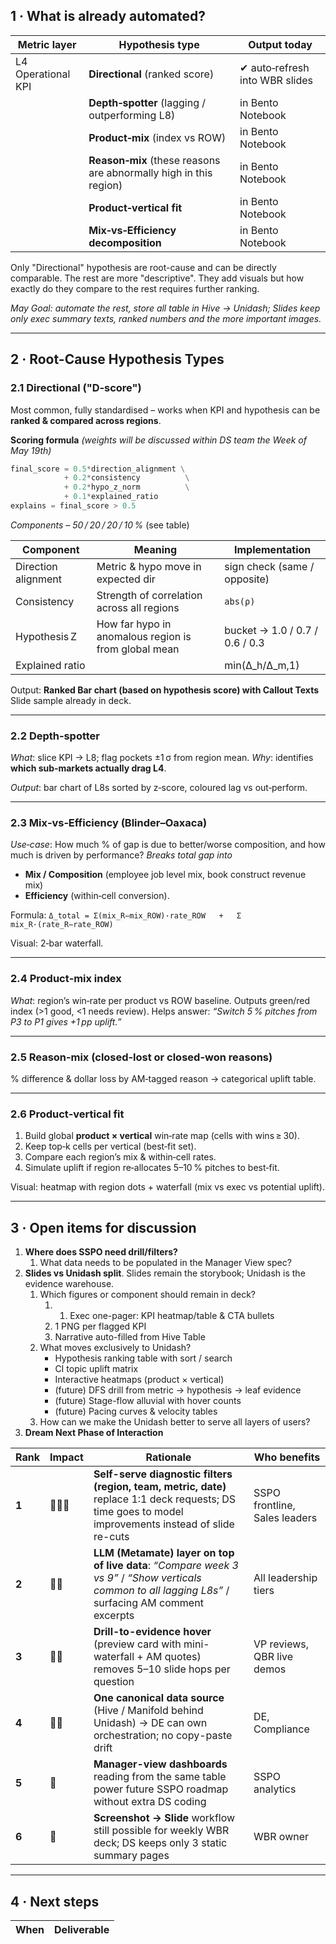 ## 1 · What is already automated?

| Metric layer       | Hypothesis type                                                   | Output today                   |
| ------------------ | ----------------------------------------------------------------- | ------------------------------ |
| L4 Operational KPI | **Directional** (ranked score)                                    | ✔ auto‑refresh into WBR slides |
|                    | **Depth‑spotter** (lagging / outperforming L8)                    | in Bento Notebook              |
|                    | **Product‑mix** (index vs ROW)                                    | in Bento Notebook              |
|                    | **Reason‑mix** (these reasons are abnormally high in this region) | in Bento Notebook              |
|                    | **Product‑vertical fit**                                          | in Bento Notebook              |
|                    | **Mix‑vs‑Efficiency decomposition**                               | in Bento Notebook              |
Only "Directional" hypothesis are root-cause and can be directly comparable. The rest are more "descriptive". They add visuals but how exactly do they compare to the rest requires further ranking. 

*May Goal: automate the rest, store all table in Hive → Unidash; 
Slides keep only exec summary texts, ranked numbers and the more important images.*

---

## 2 · Root-Cause Hypothesis Types

### 2.1 Directional ("D‑score")

Most common, fully standardised – works when KPI and hypothesis can be **ranked & compared across regions**.

**Scoring formula** *(weights will be discussed within DS team the Week of May 19th)*

```python
final_score = 0.5*direction_alignment \
            + 0.2*consistency          \
            + 0.2*hypo_z_norm          \
            + 0.1*explained_ratio
explains = final_score > 0.5
```

*Components – 50 / 20 / 20 / 10 %*  (see table)

| Component           | Meaning                                              | Implementation                 |
| ------------------- | ---------------------------------------------------- | ------------------------------ |
| Direction alignment | Metric & hypo move in expected dir                   | sign check (same / opposite)   |
| Consistency         | Strength of correlation across all regions           | `abs(ρ)`                       |
| Hypothesis Z        | How far hypo in anomalous region is from global mean | bucket → 1.0 / 0.7 / 0.6 / 0.3 |
| Explained ratio     |                                                      | min(Δ\_h/Δ\_m,1)               |

Output:  **Ranked Bar chart (based on hypothesis score) with Callout Texts**
Slide sample already in deck.

---

### 2.2 Depth‑spotter

*What*: slice KPI → L8; flag pockets ±1 σ from region mean.
*Why*: identifies **which sub‑markets actually drag L4**.

*Output*: bar chart of L8s sorted by z‑score, coloured lag vs out‑perform.


---

### 2.3 Mix‑vs‑Efficiency (Blinder–Oaxaca)

*Use‑case*: How much % of gap is due to better/worse composition, and how much is driven by performance?
*Breaks total gap into*

* **Mix / Composition** (employee job level mix, book construct revenue mix)
* **Efficiency** (within‑cell conversion).

Formula:
`Δ_total = Σ(mix_R−mix_ROW)·rate_ROW   +   Σ mix_R·(rate_R−rate_ROW)`

Visual: 2‑bar waterfall.


---

### 2.4 Product‑mix index

*What*: region’s win‑rate per product vs ROW baseline.
Outputs green/red index (>1 good, <1 needs review).
Helps answer: *“Switch 5 % pitches from P3 to P1 gives +1 pp uplift.”*

---

### 2.5 Reason‑mix (closed‑lost or closed-won reasons)

% difference & dollar loss by AM‑tagged reason → categorical uplift table.


---

### 2.6 Product‑vertical fit

1. Build global **product × vertical** win‑rate map (cells with wins ≥ 30).
2. Keep top‑k cells per vertical (best‑fit set).
3. Compare each region’s mix & within‑cell rates.
4. Simulate uplift if region re‑allocates 5–10 % pitches to best‑fit.

Visual: heatmap with region dots + waterfall (mix vs exec vs potential uplift).

---
## 3 · Open items for discussion

1. **Where does SSPO need drill/filters?** 
	1. What data needs to be populated in the Manager View spec?
2. **Slides vs Unidash split**. Slides remain the storybook; Unidash is the evidence warehouse.
	1. Which figures or component should remain in deck?
		1. 1. Exec one-pager: KPI heatmap/table & CTA bullets
		2. 1 PNG per flagged KPI 
		3. Narrative auto-filled from Hive Table
	2. What moves exclusively to Unidash? 
		* Hypothesis ranking table with sort / search
		* CI topic uplift matrix
		- Interactive heatmaps (product × vertical)
		* (future) DFS drill from metric → hypothesis → leaf evidence 
		* (future) Stage-flow alluvial with hover counts
		* (future) Pacing curves & velocity tables
	3. How can we make the Unidash better to serve all layers of users?
3. **Dream Next Phase of Interaction** 

| Rank  | Impact | Rationale                                                                                                                                             | Who benefits                  |
| ----- | ------ | ----------------------------------------------------------------------------------------------------------------------------------------------------- | ----------------------------- |
| **1** | 🔴🔴🔴 | **Self-serve diagnostic filters (region, team, metric, date)** replace 1:1 deck requests; DS time goes to model improvements instead of slide re-cuts | SSPO frontline, Sales leaders |
| **2** | 🔴🔴   | **LLM (Metamate) layer on top of live data**: *“Compare week 3 vs 9”* / *“Show verticals common to all lagging L8s”* / surfacing AM comment excerpts  | All leadership tiers          |
| **3** | 🔴🔴   | **Drill-to-evidence hover** (preview card with mini-waterfall + AM quotes) removes 5–10 slide hops per question                                       | VP reviews, QBR live demos    |
| **4** | 🔴🔴   | **One canonical data source** (Hive / Manifold behind Unidash) → DE can own orchestration; no copy-paste drift                                        | DE, Compliance                |
| **5** | 🔴     | **Manager-view dashboards** reading from the same table power future SSPO roadmap without extra DS coding                                             | SSPO analytics                |
| **6** | 🔴     | **Screenshot → Slide** workflow still possible for weekly WBR deck; DS keeps only 3 static summary pages                                              | WBR owner                     |

---
## 4 · Next steps 

| When        | Deliverable                                                 |
| ----------- | ----------------------------------------------------------- |
